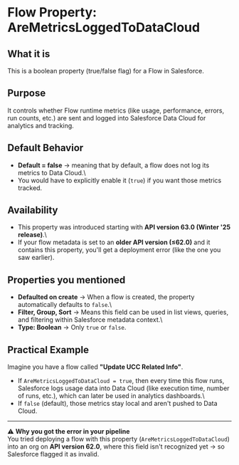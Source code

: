 # Flow Property: AreMetricsLoggedToDataCloud

## What it is

This is a boolean property (true/false flag) for a Flow in Salesforce.

## Purpose

It controls whether Flow runtime metrics (like usage, performance,
errors, run counts, etc.) are sent and logged into Salesforce Data Cloud
for analytics and tracking.

## Default Behavior

-   **Default = false** → meaning that by default, a flow does not log
    its metrics to Data Cloud.\
-   You would have to explicitly enable it (`true`) if you want those
    metrics tracked.

## Availability

-   This property was introduced starting with **API version 63.0
    (Winter '25 release)**.\
-   If your flow metadata is set to an **older API version (≤62.0)** and
    it contains this property, you'll get a deployment error (like the
    one you saw earlier).

## Properties you mentioned

-   **Defaulted on create** → When a flow is created, the property
    automatically defaults to `false`.\
-   **Filter, Group, Sort** → Means this field can be used in list
    views, queries, and filtering within Salesforce metadata context.\
-   **Type: Boolean** → Only `true` or `false`.

## Practical Example

Imagine you have a flow called **"Update UCC Related Info"**.

-   If `AreMetricsLoggedToDataCloud = true`, then every time this flow
    runs, Salesforce logs usage data into Data Cloud (like execution
    time, number of runs, etc.), which can later be used in analytics
    dashboards.\
-   If `false` (default), those metrics stay local and aren't pushed to
    Data Cloud.

------------------------------------------------------------------------

⚠️ **Why you got the error in your pipeline**\
You tried deploying a flow with this property
(`AreMetricsLoggedToDataCloud`) into an org on **API version 62.0**,
where this field isn't recognized yet → so Salesforce flagged it as
invalid.
